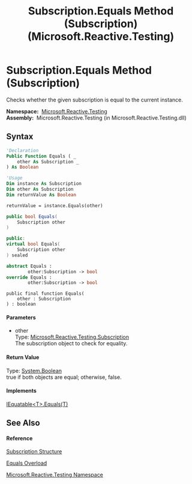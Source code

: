 ﻿---
title: Subscription.Equals Method (Subscription) (Microsoft.Reactive.Testing)
TOCTitle: Equals Method (Subscription)
ms:assetid: M:Microsoft.Reactive.Testing.Subscription.Equals(Microsoft.Reactive.Testing.Subscription)
ms:mtpsurl: https://msdn.microsoft.com/en-us/library/microsoft.reactive.testing.subscription.equals(v=VS.103)
ms:contentKeyID: 36068500
ms.date: 06/28/2011
mtps_version: v=VS.103
dev_langs:
- vb
- csharp
- c++
- fsharp
- jscript
---

# Subscription.Equals Method (Subscription)

Checks whether the given subscription is equal to the current instance.

**Namespace:**  [Microsoft.Reactive.Testing](hh212009\(v=vs.103\).md)  
**Assembly:**  Microsoft.Reactive.Testing (in Microsoft.Reactive.Testing.dll)

## Syntax

``` vb
'Declaration
Public Function Equals ( _
    other As Subscription _
) As Boolean
```

``` vb
'Usage
Dim instance As Subscription
Dim other As Subscription
Dim returnValue As Boolean

returnValue = instance.Equals(other)
```

``` csharp
public bool Equals(
    Subscription other
)
```

``` c++
public:
virtual bool Equals(
    Subscription other
) sealed
```

``` fsharp
abstract Equals : 
        other:Subscription -> bool 
override Equals : 
        other:Subscription -> bool 
```

``` jscript
public final function Equals(
    other : Subscription
) : boolean
```

#### Parameters

  - other  
    Type: [Microsoft.Reactive.Testing.Subscription](hh229527\(v=vs.103\).md)  
    The subscription object to check for equality.  

#### Return Value

Type: [System.Boolean](https://msdn.microsoft.com/en-us/library/a28wyd50)  
true if both objects are equal; otherwise, false.  

#### Implements

[IEquatable\<T\>.Equals(T)](https://msdn.microsoft.com/en-us/library/m:system.iequatable%601.equals\(%600\)\(v=VS.103\))  

## See Also

#### Reference

[Subscription Structure](hh229527\(v=vs.103\).md)

[Equals Overload](hh229105\(v=vs.103\).md)

[Microsoft.Reactive.Testing Namespace](hh212009\(v=vs.103\).md)

